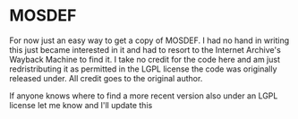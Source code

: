# MOSDEF

For now just an easy way to get a copy of MOSDEF. I had no hand in writing this just became interested in it and had to resort to the Internet Archive's Wayback Machine to find it. I take no credit for the code here and am just redristributing it as permitted in the LGPL license the code was originally released under. All credit goes to the original author.


If anyone knows where to find a more recent version also under an LGPL license let me know and I'll update this
